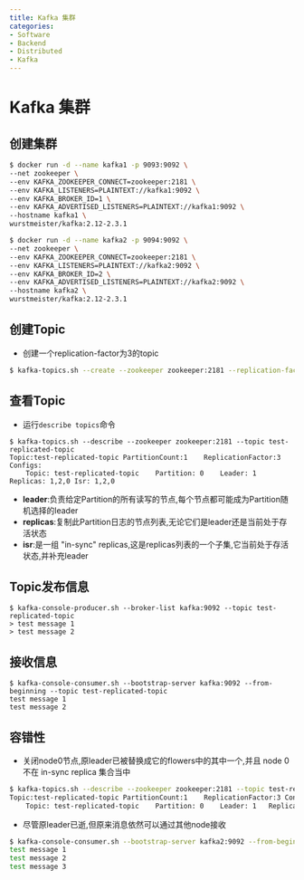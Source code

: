 ```yaml
---
title: Kafka 集群
categories:
- Software
- Backend
- Distributed
- Kafka
---
```

# Kafka 集群

## 创建集群

```bash
$ docker run -d --name kafka1 -p 9093:9092 \
--net zookeeper \
--env KAFKA_ZOOKEEPER_CONNECT=zookeeper:2181 \
--env KAFKA_LISTENERS=PLAINTEXT://kafka1:9092 \
--env KAFKA_BROKER_ID=1 \
--env KAFKA_ADVERTISED_LISTENERS=PLAINTEXT://kafka1:9092 \
--hostname kafka1 \
wurstmeister/kafka:2.12-2.3.1

$ docker run -d --name kafka2 -p 9094:9092 \
--net zookeeper \
--env KAFKA_ZOOKEEPER_CONNECT=zookeeper:2181 \
--env KAFKA_LISTENERS=PLAINTEXT://kafka2:9092 \
--env KAFKA_BROKER_ID=2 \
--env KAFKA_ADVERTISED_LISTENERS=PLAINTEXT://kafka2:9092 \
--hostname kafka2 \
wurstmeister/kafka:2.12-2.3.1
```

## 创建Topic

- 创建一个replication-factor为3的topic

```bash
$ kafka-topics.sh --create --zookeeper zookeeper:2181 --replication-factor 3 --partitions 1 --topic test-replicated-topic
```

## 查看Topic

- 运行`describe topics`命令

```shell
$ kafka-topics.sh --describe --zookeeper zookeeper:2181 --topic test-replicated-topic
Topic:test-replicated-topic	PartitionCount:1	ReplicationFactor:3	Configs:
	Topic: test-replicated-topic	Partition: 0	Leader: 1	Replicas: 1,2,0	Isr: 1,2,0
```

- **leader**:负责给定Partition的所有读写的节点,每个节点都可能成为Partition随机选择的leader
- **replicas**:复制此Partition日志的节点列表,无论它们是leader还是当前处于存活状态
- **isr**:是一组 "in-sync" replicas,这是replicas列表的一个子集,它当前处于存活状态,并补充leader

## Topic发布信息

```shell
$ kafka-console-producer.sh --broker-list kafka:9092 --topic test-replicated-topic
> test message 1
> test message 2
```

## 接收信息

```shell
$ kafka-console-consumer.sh --bootstrap-server kafka:9092 --from-beginning --topic test-replicated-topic
test message 1
test message 2
```

## 容错性

- 关闭node0节点,原leader已被替换成它的flowers中的其中一个,并且 node 0 不在 in-sync replica 集合当中

```bash
$ kafka-topics.sh --describe --zookeeper zookeeper:2181 --topic test-replicated-topic
Topic:test-replicated-topic	PartitionCount:1	ReplicationFactor:3	Configs:
	Topic: test-replicated-topic	Partition: 0	Leader: 1	Replicas: 0,1,2	Isr: 1,2
```

- 尽管原leader已逝,但原来消息依然可以通过其他node接收

```bash
$ kafka-console-consumer.sh --bootstrap-server kafka2:9092 --from-beginning --topic test-replicated-topic
test message 1
test message 2
test message 3
```

